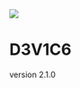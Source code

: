 <img src="https://cdn.discordapp.com/attachments/752719041025540127/1016284855849455647/img.png?width=955&height=464">

# D3V1C6

version 2.1.0
